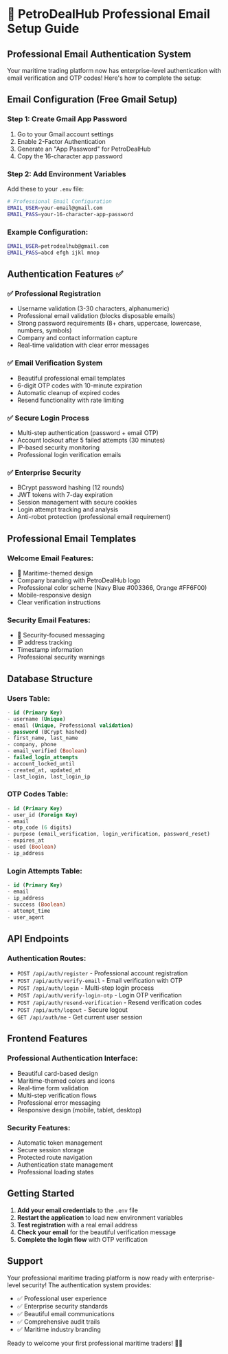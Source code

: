 # 🚢 PetroDealHub Professional Email Setup Guide

## Professional Email Authentication System

Your maritime trading platform now has enterprise-level authentication with email verification and OTP codes! Here's how to complete the setup:

## Email Configuration (Free Gmail Setup)

### Step 1: Create Gmail App Password
1. Go to your Gmail account settings
2. Enable 2-Factor Authentication
3. Generate an "App Password" for PetroDealHub
4. Copy the 16-character app password

### Step 2: Add Environment Variables

Add these to your `.env` file:

```bash
# Professional Email Configuration
EMAIL_USER=your-email@gmail.com
EMAIL_PASS=your-16-character-app-password
```

### Example Configuration:
```bash
EMAIL_USER=petrodealhub@gmail.com
EMAIL_PASS=abcd efgh ijkl mnop
```

## Authentication Features ✅

### ✅ Professional Registration
- Username validation (3-30 characters, alphanumeric)
- Professional email validation (blocks disposable emails)
- Strong password requirements (8+ chars, uppercase, lowercase, numbers, symbols)
- Company and contact information capture
- Real-time validation with clear error messages

### ✅ Email Verification System
- Beautiful professional email templates
- 6-digit OTP codes with 10-minute expiration
- Automatic cleanup of expired codes
- Resend functionality with rate limiting

### ✅ Secure Login Process
- Multi-step authentication (password + email OTP)
- Account lockout after 5 failed attempts (30 minutes)
- IP-based security monitoring
- Professional login verification emails

### ✅ Enterprise Security
- BCrypt password hashing (12 rounds)
- JWT tokens with 7-day expiration
- Session management with secure cookies
- Login attempt tracking and analysis
- Anti-robot protection (professional email requirement)

## Professional Email Templates

### Welcome Email Features:
- 🚢 Maritime-themed design
- Company branding with PetroDealHub logo
- Professional color scheme (Navy Blue #003366, Orange #FF6F00)
- Mobile-responsive design
- Clear verification instructions

### Security Email Features:
- 🔐 Security-focused messaging
- IP address tracking
- Timestamp information
- Professional security warnings

## Database Structure

### Users Table:
```sql
- id (Primary Key)
- username (Unique)
- email (Unique, Professional validation)
- password (BCrypt hashed)
- first_name, last_name
- company, phone
- email_verified (Boolean)
- failed_login_attempts
- account_locked_until
- created_at, updated_at
- last_login, last_login_ip
```

### OTP Codes Table:
```sql
- id (Primary Key)
- user_id (Foreign Key)
- email
- otp_code (6 digits)
- purpose (email_verification, login_verification, password_reset)
- expires_at
- used (Boolean)
- ip_address
```

### Login Attempts Table:
```sql
- id (Primary Key)
- email
- ip_address
- success (Boolean)
- attempt_time
- user_agent
```

## API Endpoints

### Authentication Routes:
- `POST /api/auth/register` - Professional account registration
- `POST /api/auth/verify-email` - Email verification with OTP
- `POST /api/auth/login` - Multi-step login process
- `POST /api/auth/verify-login-otp` - Login OTP verification
- `POST /api/auth/resend-verification` - Resend verification codes
- `POST /api/auth/logout` - Secure logout
- `GET /api/auth/me` - Get current user session

## Frontend Features

### Professional Authentication Interface:
- Beautiful card-based design
- Maritime-themed colors and icons
- Real-time form validation
- Multi-step verification flows
- Professional error messaging
- Responsive design (mobile, tablet, desktop)

### Security Features:
- Automatic token management
- Secure session storage
- Protected route navigation
- Authentication state management
- Professional loading states

## Getting Started

1. **Add your email credentials** to the `.env` file
2. **Restart the application** to load new environment variables
3. **Test registration** with a real email address
4. **Check your email** for the beautiful verification message
5. **Complete the login flow** with OTP verification

## Support

Your professional maritime trading platform is now ready with enterprise-level security! The authentication system provides:

- ✅ Professional user experience
- ✅ Enterprise security standards
- ✅ Beautiful email communications
- ✅ Comprehensive audit trails
- ✅ Maritime industry branding

Ready to welcome your first professional maritime traders! 🚢⚓